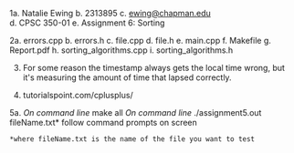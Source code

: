 1a. Natalie Ewing
 b. 2313895
 c. ewing@chapman.edu	
 d. CPSC 350-01
 e. Assignment 6: Sorting 

2a. errors.cpp
 b. errors.h
 c. file.cpp
 d. file.h
 e. main.cpp
 f. Makefile
 g. Report.pdf
 h. sorting_algorithms.cpp
 i. sorting_algorithms.h

3. For some reason the timestamp always gets the local time wrong, but it's measuring the amount of time that lapsed correctly. 

4. tutorialspoint.com/cplusplus/

5a. *On command line* make all 
    *On command line* ./assignment5.out fileName.txt*
    follow command prompts on screen 

    *where fileName.txt is the name of the file you want to test 